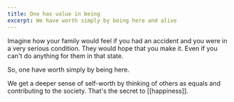 ```yaml
---
title: One has value in being
excerpt: We have worth simply by being here and alive
---
```


Imagine how your family would feel if you had an accident and you were in a very serious condition. They would hope that you make it. Even if you can't do anything for them in that state. 

So, one have worth simply by being here.

We get a deeper sense of self-worth by thinking of others as equals and contributing to the society. That's the secret to [[happiness]].
